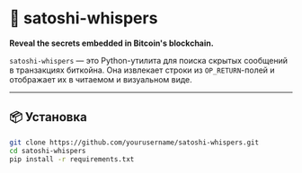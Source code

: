 # 🧙 satoshi-whispers

**Reveal the secrets embedded in Bitcoin's blockchain.**

`satoshi-whispers` — это Python-утилита для поиска скрытых сообщений в транзакциях биткойна. Она извлекает строки из `OP_RETURN`-полей и отображает их в читаемом и визуальном виде.

---

## 📦 Установка

```bash
git clone https://github.com/yourusername/satoshi-whispers.git
cd satoshi-whispers
pip install -r requirements.txt
